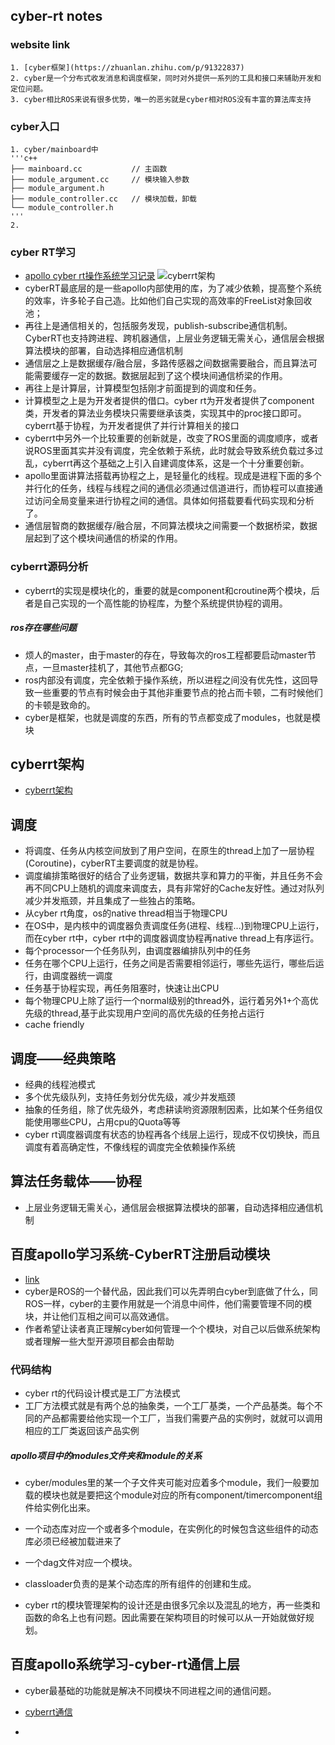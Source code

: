 ## cyber-rt notes

### website link
    1. [cyber框架](https://zhuanlan.zhihu.com/p/91322837)
    2. cyber是一个分布式收发消息和调度框架，同时对外提供一系列的工具和接口来辅助开发和定位问题。
    3. cyber相比ROS来说有很多优势，唯一的恶劣就是cyber相对ROS没有丰富的算法库支持

### cyber入口
    1. cyber/mainboard中
    '''c++
    ├── mainboard.cc           // 主函数
    ├── module_argument.cc     // 模块输入参数
    ├── module_argument.h
    ├── module_controller.cc   // 模块加载，卸载
    └── module_controller.h
    '''
    2. 

### cyber RT学习
* [apollo cyber rt操作系统学习记录](https://blog.csdn.net/jinfagang1211/article/details/87198285)
<img src="../data/img/cyberrt-architecture.png">cyberrt架构</img>
* cyberRT最底层的是一些apollo内部使用的库，为了减少依赖，提高整个系统的效率，许多轮子自己造。比如他们自己实现的高效率的FreeList对象回收池；
* 再往上是通信相关的，包括服务发现，publish-subscribe通信机制。CyberRT也支持跨进程、跨机器通信，上层业务逻辑无需关心，通信层会根据算法模块的部署，自动选择相应通信机制
* 通信层之上是数据缓存/融合层，多路传感器之间数据需要融合，而且算法可能需要缓存一定的数据。数据层起到了这个模块间通信桥梁的作用。
* 再往上是计算层，计算模型包括刚才前面提到的调度和任务。
* 计算模型之上是为开发者提供的借口。cyber rt为开发者提供了component类，开发者的算法业务模块只需要继承该类，实现其中的proc接口即可。cyberrt基于协程，为开发者提供了并行计算相关的接口
* cyberrt中另外一个比较重要的创新就是，改变了ROS里面的调度顺序，或者说ROS里面其实并没有调度，完全依赖于系统，此时就会导致系统负载过多过乱，cyberrt再这个基础之上引入自建调度体系，这是一个十分重要创新。
* apollo里面讲算法搭载再协程之上，是轻量化的线程。现成是进程下面的多个并行化的任务，线程与线程之间的通信必须通过信道进行，而协程可以直接通过访问全局变量来进行协程之间的通信。具体如何搭载要看代码实现和分析了。
* 通信层智商的数据缓存/融合层，不同算法模块之间需要一个数据桥梁，数据层起到了这个模块间通信的桥梁的作用。

### cyberrt源码分析
* cyberrt的实现是模块化的，重要的就是component和croutine两个模块，后者是自己实现的一个高性能的协程库，为整个系统提供协程的调用。

##### ros存在哪些问题
* 烦人的master，由于master的存在，导致每次的ros工程都要启动master节点，一旦master挂机了，其他节点都GG;
* ros内部没有调度，完全依赖于操作系统，所以进程之间没有优先性，这回导致一些重要的节点有时候会由于其他非重要节点的抢占而卡顿，二有时候他们的卡顿是致命的。
* cyber是框架，也就是调度的东西，所有的节点都变成了modules，也就是模块

## cyberrt架构
* [cyberrt架构](https://blog.csdn.net/qq_25762163/article/details/103591766)

## 调度
* 将调度、任务从内核空间放到了用户空间，在原生的thread上加了一层协程(Coroutine)，cyberRT主要调度的就是协程。
* 调度编排策略很好的结合了业务逻辑，数据共享和算力的平衡，并且任务不会再不同CPU上随机的调度来调度去，具有非常好的Cache友好性。通过对队列减少并发瓶颈，并且集成了一些独占的策略。
* 从cyber rt角度，os的native thread相当于物理CPU
* 在OS中，是内核中的调度器负责调度任务(进程、线程...)到物理CPU上运行，而在cyber rt中，cyber rt中的调度器调度协程再native thread上有序运行。
* 每个processor一个任务队列，由调度器编排队列中的任务
* 任务在哪个CPU上运行，任务之间是否需要相邻运行，哪些先运行，哪些后运行，由调度器统一调度
* 任务基于协程实现，再任务阻塞时，快速让出CPU
* 每个物理CPU上除了运行一个normal级别的thread外，运行着另外1+个高优先级的thread,基于此实现用户空间的高优先级的任务抢占运行
* cache friendly

## 调度——经典策略
* 经典的线程池模式
* 多个优先级队列，支持任务划分优先级，减少并发瓶颈
* 抽象的任务组，除了优先级外，考虑耕读哟资源限制因素，比如某个任务组仅能使用哪些CPU，占用cpu的Quota等等
* cyber rt调度器调度有状态的协程再各个线层上运行，现成不仅切换快，而且调度有着高确定性，不像线程的调度完全依赖操作系统

## 算法任务载体——协程
* 上层业务逻辑无需关心，通信层会根据算法模块的部署，自动选择相应通信机制

## 百度apollo学习系统-CyberRT注册启动模块
* [link](https://blog.csdn.net/qq_25762163/article/details/103669467)
* cyber是ROS的一个替代品，因此我们可以先弄明白cyber到底做了什么，同ROS一样，cyber的主要作用就是一个消息中间件，他们需要管理不同的模块，并让他们互相之间可以高效通信。
* 作者希望让读者真正理解cyber如何管理一个个模块，对自己以后做系统架构或者理解一些大型开源项目都会由帮助

### 代码结构
* cyber rt的代码设计模式是工厂方法模式
* 工厂方法模式就是有两个总的抽象类，一个工厂基类，一个产品基类。每个不同的产品都需要给他实现一个工厂，当我们需要产品的实例时，就就可以调用相应的工厂类返回该产品实例

##### apollo项目中的modules文件夹和module的关系
* cyber/modules里的某一个子文件夹可能对应着多个module，我们一般要加载的模块也就是要把这个module对应的所有component/timercomponent组件给实例化出来。
* 一个动态库对应一个或者多个module，在实例化的时候包含这些组件的动态库必须已经被加载进来了
* 一个dag文件对应一个模块。

* classloader负责的是某个动态库的所有组件的创建和生成。
* cyber rt的模块管理架构的设计还是由很多冗余以及混乱的地方，再一些类和函数的命名上也有问题。因此需要在架构项目的时候可以从一开始就做好规划。

## 百度apollo系统学习-cyber-rt通信上层

* cyber最基础的功能就是解决不同模块不同进程之间的通信问题。
* [cyberrt通信](https://blog.csdn.net/qq_25762163/article/details/103803032)

* 